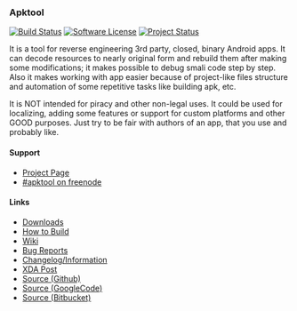 ### Apktool

[![Build Status](https://travis-ci.org/iBotPeaches/Apktool.svg?branch=master)](https://travis-ci.org/iBotPeaches/Apktool)
[![Software License](https://img.shields.io/badge/license-Apache%202.0-brightgreen.svg)](https://github.com/iBotPeaches/Apktool/blob/master/brut.apktool/LICENSE)
[![Project Status](http://stillmaintained.com/iBotPeaches/Apktool.png)](http://stillmaintained.com/iBotPeaches/Apktool)

It is a tool for reverse engineering 3rd party, closed, binary Android apps. It can decode resources to nearly original form and rebuild them after making some modifications; it makes possible to debug smali code step by step. Also it makes working with app easier because of project-like files structure and automation of some repetitive tasks like building apk, etc.

It is NOT intended for piracy and other non-legal uses. It could be used for localizing, adding some features or support for custom platforms and other GOOD purposes. Just try to be fair with authors of an app, that you use and probably like.

#### Support
- [Project Page](http://code.google.com/p/android-apktool/)
- [#apktool on freenode](http://webchat.freenode.net/?channels=apktool)

#### Links
- [Downloads](https://code.google.com/p/android-apktool/wiki/DownloadInstructions)
- [How to Build](https://code.google.com/p/android-apktool/wiki/BuildApktool)
- [Wiki](http://code.google.com/p/android-apktool/w/list)
- [Bug Reports](http://code.google.com/p/android-apktool/issues/list)
- [Changelog/Information](http://code.google.com/p/android-apktool/wiki/Changelog)
- [XDA Post](http://forum.xda-developers.com/showthread.php?p=28366939)
- [Source (Github)](https://github.com/iBotPeaches/Apktool)
- [Source (GoogleCode)](http://code.google.com/p/android-apktool/source/list)
- [Source (Bitbucket)](https://bitbucket.org/iBotPeaches/apktool/)

